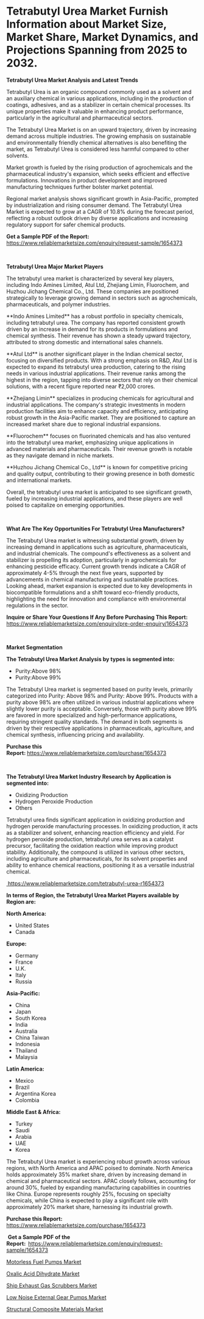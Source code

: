 <p><h1>Tetrabutyl Urea Market Furnish Information about Market Size, Market Share, Market Dynamics, and Projections Spanning from 2025 to 2032.</h1></p><p><strong>Tetrabutyl Urea Market Analysis and Latest Trends</strong></p>
<p><p>Tetrabutyl Urea is an organic compound commonly used as a solvent and an auxiliary chemical in various applications, including in the production of coatings, adhesives, and as a stabilizer in certain chemical processes. Its unique properties make it valuable in enhancing product performance, particularly in the agricultural and pharmaceutical sectors.</p><p>The Tetrabutyl Urea Market is on an upward trajectory, driven by increasing demand across multiple industries. The growing emphasis on sustainable and environmentally friendly chemical alternatives is also benefiting the market, as Tetrabutyl Urea is considered less harmful compared to other solvents. </p><p>Market growth is fueled by the rising production of agrochemicals and the pharmaceutical industry's expansion, which seeks efficient and effective formulations. Innovations in product development and improved manufacturing techniques further bolster market potential. </p><p>Regional market analysis shows significant growth in Asia-Pacific, prompted by industrialization and rising consumer demand. The Tetrabutyl Urea Market is expected to grow at a CAGR of 10.8% during the forecast period, reflecting a robust outlook driven by diverse applications and increasing regulatory support for safer chemical products.</p></p>
<p><strong>Get a Sample PDF of the Report:&nbsp;</strong> <a href="https://www.reliablemarketsize.com/enquiry/request-sample/1654373?utm_campaign=2470&utm_medium=2&utm_source=Github&utm_content=ia&utm_term=02042025&utm_id=tetrabutyl-urea">https://www.reliablemarketsize.com/enquiry/request-sample/1654373</a></p>
<p>&nbsp;</p>
<p><strong>Tetrabutyl Urea Major Market Players</strong></p>
<p><p>The tetrabutyl urea market is characterized by several key players, including Indo Amines Limited, Atul Ltd, Zhejiang Limin, Fluorochem, and Huzhou Jichang Chemical Co., Ltd. These companies are positioned strategically to leverage growing demand in sectors such as agrochemicals, pharmaceuticals, and polymer industries.</p><p>**Indo Amines Limited** has a robust portfolio in specialty chemicals, including tetrabutyl urea. The company has reported consistent growth driven by an increase in demand for its products in formulations and chemical synthesis. Their revenue has shown a steady upward trajectory, attributed to strong domestic and international sales channels.</p><p>**Atul Ltd** is another significant player in the Indian chemical sector, focusing on diversified products. With a strong emphasis on R&D, Atul Ltd is expected to expand its tetrabutyl urea production, catering to the rising needs in various industrial applications. Their revenue ranks among the highest in the region, tapping into diverse sectors that rely on their chemical solutions, with a recent figure reported near ₹2,000 crores.</p><p>**Zhejiang Limin** specializes in producing chemicals for agricultural and industrial applications. The company's strategic investments in modern production facilities aim to enhance capacity and efficiency, anticipating robust growth in the Asia-Pacific market. They are positioned to capture an increased market share due to regional industrial expansions.</p><p>**Fluorochem** focuses on fluorinated chemicals and has also ventured into the tetrabutyl urea market, emphasizing unique applications in advanced materials and pharmaceuticals. Their revenue growth is notable as they navigate demand in niche markets.</p><p>**Huzhou Jichang Chemical Co., Ltd** is known for competitive pricing and quality output, contributing to their growing presence in both domestic and international markets.</p><p>Overall, the tetrabutyl urea market is anticipated to see significant growth, fueled by increasing industrial applications, and these players are well poised to capitalize on emerging opportunities.</p></p>
<p>&nbsp;</p>
<p><strong>What Are The Key Opportunities For Tetrabutyl Urea Manufacturers?</strong></p>
<p><p>The Tetrabutyl Urea market is witnessing substantial growth, driven by increasing demand in applications such as agriculture, pharmaceuticals, and industrial chemicals. The compound's effectiveness as a solvent and stabilizer is propelling its adoption, particularly in agrochemicals for enhancing pesticide efficacy. Current growth trends indicate a CAGR of approximately 4-5% through the next five years, supported by advancements in chemical manufacturing and sustainable practices. Looking ahead, market expansion is expected due to key developments in biocompatible formulations and a shift toward eco-friendly products, highlighting the need for innovation and compliance with environmental regulations in the sector.</p></p>
<p><strong>Inquire or Share Your Questions If Any Before Purchasing This Report:</strong> <a href="https://www.reliablemarketsize.com/enquiry/pre-order-enquiry/1654373?utm_campaign=2470&utm_medium=2&utm_source=Github&utm_content=ia&utm_term=02042025&utm_id=tetrabutyl-urea">https://www.reliablemarketsize.com/enquiry/pre-order-enquiry/1654373</a></p>
<p>&nbsp;</p>
<p><strong>Market Segmentation</strong></p>
<p><strong>The Tetrabutyl Urea Market Analysis by types is segmented into:</strong></p>
<p><ul><li>Purity:Above 98%</li><li>Purity:Above 99%</li></ul></p>
<p><p>The Tetrabutyl Urea market is segmented based on purity levels, primarily categorized into Purity: Above 98% and Purity: Above 99%. Products with a purity above 98% are often utilized in various industrial applications where slightly lower purity is acceptable. Conversely, those with purity above 99% are favored in more specialized and high-performance applications, requiring stringent quality standards. The demand in both segments is driven by their respective applications in pharmaceuticals, agriculture, and chemical synthesis, influencing pricing and availability.</p></p>
<p><strong>Purchase this Report:&nbsp;</strong><a href="https://www.reliablemarketsize.com/purchase/1654373?utm_campaign=2470&utm_medium=2&utm_source=Github&utm_content=ia&utm_term=02042025&utm_id=tetrabutyl-urea">https://www.reliablemarketsize.com/purchase/1654373</a></p>
<p>&nbsp;</p>
<p><strong>The Tetrabutyl Urea Market Industry Research by Application is segmented into:</strong></p>
<p><ul><li>Oxidizing Production</li><li>Hydrogen Peroxide Production</li><li>Others</li></ul></p>
<p><p>Tetrabutyl urea finds significant application in oxidizing production and hydrogen peroxide manufacturing processes. In oxidizing production, it acts as a stabilizer and solvent, enhancing reaction efficiency and yield. For hydrogen peroxide production, tetrabutyl urea serves as a catalyst precursor, facilitating the oxidation reaction while improving product stability. Additionally, the compound is utilized in various other sectors, including agriculture and pharmaceuticals, for its solvent properties and ability to enhance chemical reactions, positioning it as a versatile industrial chemical.</p></p>
<p><a href="https://www.reliablemarketsize.com/tetrabutyl-urea-r1654373?utm_campaign=2470&utm_medium=2&utm_source=Github&utm_content=ia&utm_term=02042025&utm_id=tetrabutyl-urea">&nbsp;https://www.reliablemarketsize.com/tetrabutyl-urea-r1654373</a></p>
<p><strong>In terms of Region, the Tetrabutyl Urea Market Players available by Region are:</strong></p>
<p>
    <p> <strong> North America: </strong>
        <ul>
            <li>United States</li>
            <li>Canada</li>
        </ul>
        </p> 
    <p> <strong> Europe: </strong>
        <ul>
            <li>Germany</li>
            <li>France</li>
            <li>U.K.</li>
            <li>Italy</li>
            <li>Russia</li>
        </ul>
        </p> 
    <p> <strong> Asia-Pacific: </strong>
        <ul>
            <li>China</li>
            <li>Japan</li>
            <li>South Korea</li>
            <li>India</li>
            <li>Australia</li>
            <li>China Taiwan</li>
            <li>Indonesia</li>
            <li>Thailand</li>
            <li>Malaysia</li>
        </ul>
        </p> 
    <p> <strong> Latin America: </strong>
        <ul>
            <li>Mexico</li>
            <li>Brazil</li>
            <li>Argentina Korea</li>
            <li>Colombia</li>
        </ul>
        </p> 
    <p> <strong> Middle East & Africa: </strong>
        <ul>
            <li>Turkey</li>
            <li>Saudi</li>
            <li>Arabia</li>
            <li>UAE</li>
            <li>Korea</li>
        </ul>
    </p>
    </p>
<p><p>The Tetrabutyl Urea market is experiencing robust growth across various regions, with North America and APAC poised to dominate. North America holds approximately 35% market share, driven by increasing demand in chemical and pharmaceutical sectors. APAC closely follows, accounting for around 30%, fueled by expanding manufacturing capabilities in countries like China. Europe represents roughly 25%, focusing on specialty chemicals, while China is expected to play a significant role with approximately 20% market share, harnessing its industrial growth.</p></p>
<p><strong>Purchase this Report: </strong><a href="https://www.reliablemarketsize.com/purchase/1654373?utm_campaign=2470&utm_medium=2&utm_source=Github&utm_content=ia&utm_term=02042025&utm_id=tetrabutyl-urea">https://www.reliablemarketsize.com/purchase/1654373</a></p>
<p>&nbsp;<strong>Get a Sample PDF of the Report:&nbsp;&nbsp;</strong><a href="https://www.reliablemarketsize.com/enquiry/request-sample/1654373?utm_campaign=2470&utm_medium=2&utm_source=Github&utm_content=ia&utm_term=02042025&utm_id=tetrabutyl-urea">https://www.reliablemarketsize.com/enquiry/request-sample/1654373</a></p>
<p><strong></strong></p>
<p><p><a href="https://www.linkedin.com/pulse/motorless-fuel-pumps-market-size-forecasted-77-cagr-from-sabpc?utm_campaign=2470&utm_medium=2&utm_source=Github&utm_content=ia&utm_term=02042025&utm_id=tetrabutyl-urea">Motorless Fuel Pumps Market</a></p><p><a href="https://github.com/zahrigayda1h/Market-Research-Report-List-1/blob/main/oxalic-acid-dihydrate-market.md?utm_campaign=2470&utm_medium=2&utm_source=Github&utm_content=ia&utm_term=02042025&utm_id=tetrabutyl-urea">Oxalic Acid Dihydrate Market</a></p><p><a href="https://www.linkedin.com/pulse/revenue-projections-ship-exhaust-gas-scrubbers-market-118-cagr-mjytf?utm_campaign=2470&utm_medium=2&utm_source=Github&utm_content=ia&utm_term=02042025&utm_id=tetrabutyl-urea">Ship Exhaust Gas Scrubbers Market</a></p><p><a href="https://www.linkedin.com/pulse/robust-growth-anticipated-low-noise-external-gear-pumps-urkkc?utm_campaign=2470&utm_medium=2&utm_source=Github&utm_content=ia&utm_term=02042025&utm_id=tetrabutyl-urea">Low Noise External Gear Pumps Market</a></p><p><a href="https://github.com/fettycahow90/Market-Research-Report-List-1/blob/main/structural-composite-materials-market.md?utm_campaign=2470&utm_medium=2&utm_source=Github&utm_content=ia&utm_term=02042025&utm_id=tetrabutyl-urea">Structural Composite Materials Market</a></p></p>